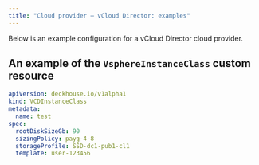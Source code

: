 ```yaml
---
title: "Cloud provider — vCloud Director: examples"
---
```


Below is an example configuration for a vCloud Director cloud provider.

## An example of the `VsphereInstanceClass` custom resource

```yaml
apiVersion: deckhouse.io/v1alpha1
kind: VCDInstanceClass
metadata:
  name: test
spec:
  rootDiskSizeGb: 90
  sizingPolicy: payg-4-8
  storageProfile: SSD-dc1-pub1-cl1
  template: user-123456
```
